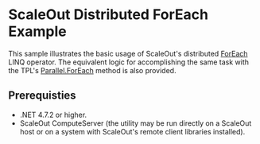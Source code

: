 # ScaleOut Distributed ForEach Example

This sample illustrates the basic usage of ScaleOut's distributed [ForEach](https://www.scaleoutsoftware.com/support/stateServer/soss_CacheAPIdoc/?topic=html/609b7896-39e3-44ef-8f07-eab9a61f5f92.htm) LINQ operator. The equivalent logic for accomplishing the same task with the TPL's [Parallel.ForEach](https://msdn.microsoft.com/en-us/library/dd991486(v=vs.110).aspx) method is also provided.

## Prerequisties

 - .NET 4.7.2 or higher.
 - ScaleOut ComputeServer (the utility may be run directly on a ScaleOut host or on a system with ScaleOut's remote client libraries installed).

